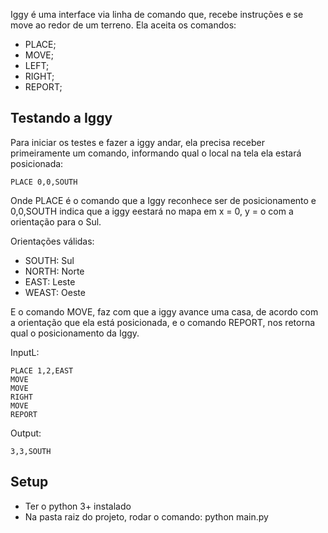 Iggy é uma interface via linha de comando que, recebe instruções e se move ao redor de um terreno.
Ela aceita os comandos:

- PLACE;
- MOVE;
- LEFT;
- RIGHT;
- REPORT;

## Testando a Iggy
Para iniciar os testes e fazer a iggy andar, ela precisa receber primeiramente um comando, informando qual o local na tela ela estará posicionada:

    PLACE 0,0,SOUTH

Onde PLACE é o comando que a Iggy reconhece ser de posicionamento e 0,0,SOUTH indica que a iggy eestará no mapa em x = 0, y = o com a orientação para o Sul.

Orientações válidas:
- SOUTH: Sul
- NORTH: Norte
- EAST: Leste
- WEAST: Oeste

E o comando MOVE, faz com que a iggy avance uma casa, de acordo com a orientação que ela está posicionada, e o comando REPORT, nos retorna qual o posicionamento da Iggy.

InputL:

    PLACE 1,2,EAST
    MOVE
    MOVE
    RIGHT
    MOVE
    REPORT
    
Output:

    3,3,SOUTH

## Setup
- Ter o python 3+ instalado
- Na pasta raiz do projeto, rodar o comando: python main.py
